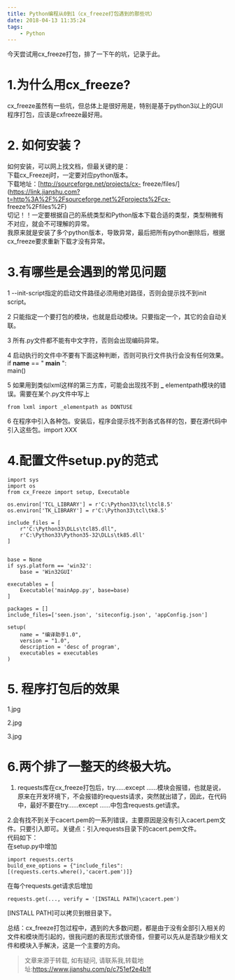 ```yaml
---
title: Python编程从0到1（cx_freeze打包遇到的那些坑）
date: 2018-04-13 11:35:24
tags:
	- Python
---
```

今天尝试用cx_freeze打包，排了一下午的坑，记录于此。

# 1.为什么用cx_freeze?

cx_freeze虽然有一些坑，但总体上是很好用是，特别是基于python3以上的GUI程序打包，应该是cxfreeze最好用。

# 2\. 如何安装？

如何安装，可以网上找文档，但最关键的是：  
下载cx_Freezej时，一定要对应python版本。  
下载地址：[http://sourceforge.net/projects/cx-
freeze/files/](https://link.jianshu.com?t=http%3A%2F%2Fsourceforge.net%2Fprojects%2Fcx-
freeze%2Ffiles%2F)  
切记！！一定要根据自己的系统类型和Python版本下载合适的类型，类型稍微有不对应，就会不可理解的异常。  
我原来就是安装了多个python版本，导致异常，最后把所有python删除后，根据cx_freeze要求重新下载才没有异常。

# 3.有哪些是会遇到的常见问题

1 --init-script指定的启动文件路径必须用绝对路径，否则会提示找不到init script。

2 只能指定一个要打包的模块，也就是启动模块。只要指定一个，其它的会自动关联。

3 所有.py文件都不能有中文字符，否则会出现编码异常。

4 启动执行的文件中不要有下面这种判断，否则可执行文件执行会没有任何效果。  
if **name** == " **main** ":  
main()

5 如果用到类似lxml这样的第三方库，可能会出现找不到 **_** elementpath模块的错误。需要在某个.py文件中写上

    
    
    from lxml import _elementpath as DONTUSE
    

6 在程序中引入各种包。安装后，程序会提示找不到各式各样的包，要在源代码中引入这些包。import XXX

# 4.配置文件setup.py的范式

    
    
    import sys
    import os
    from cx_Freeze import setup, Executable
    
    os.environ['TCL_LIBRARY'] = r'C:\Python33\tcl\tcl8.5'
    os.environ['TK_LIBRARY'] = r'C:\Python33\tcl\tk8.5'
    
    include_files = [
        r"'C:\Python33\DLLs\tcl85.dll",
        r'C:\Python33\Python35-32\DLLs\tk85.dll'
    ]
    
    
    base = None
    if sys.platform == 'win32':
        base = 'Win32GUI'
    
    executables = [
        Executable('mainApp.py', base=base)
    ]
    
    packages = []
    include_files=['seen.json', 'siteconfig.json', 'appConfig.json']
    
    setup(
        name = "编译助手1.0",
        version = "1.0",
        description = 'desc of program',
        executables = executables
    )
    

# 5\. 程序打包后的效果

1.jpg

2.jpg

3.jpg

# 6.两个排了一整天的终极大坑。

  1. requests库在cx_freeze打包后，try……except ……模块会报错，也就是说，原来在开发环境下，不会报错的requests请求，突然就出错了，因此，在代码中，最好不要在try……except ……中包含requests.get请求。

2.会有找不到关于cacert.pem的一系列错误，主要原因是没有引入cacert.pem文件。只要引入即可。关键点：引入requests目录下的cacert.pem文件。  
代码如下：  
在setup.py中增加

    
    
    import requests.certs
    build_exe_options = {"include_files":[(requests.certs.where(),'cacert.pem')]}
    

在每个requests.get请求后增加

    
    
    requests.get(..., verify = '[INSTALL PATH]\cacert.pem')
    

[INSTALL PATH]可以拷贝到根目录下。

总结：cx_freeze打包过程中，遇到的大多数问题，都是由于没有全部引入相关的文件和模块而引起的，很我问题的表现形式很奇怪，但要可以先从是否缺少相关文件和模块入手解决，这是一个主要的方向。


> 文章来源于转载, 如有疑问, 请联系我,转载地址:https://www.jianshu.com/p/c751ef2e4b1f 